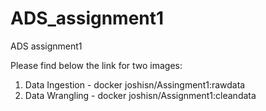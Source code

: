 # ADS_assignment1
ADS assignment1

Please find below the link for two images:

1) Data Ingestion - docker joshisn/Assingment1:rawdata
2) Data Wrangling - docker joshisn/Assignment1:cleandata
